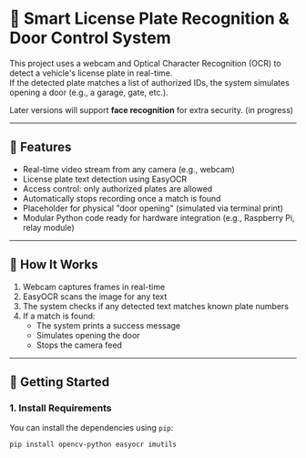 # 🚗 Smart License Plate Recognition & Door Control System

This project uses a webcam and Optical Character Recognition (OCR) to detect a vehicle's license plate in real-time.  
If the detected plate matches a list of authorized IDs, the system simulates opening a door (e.g., a garage, gate, etc.).

Later versions will support **face recognition** for extra security. (in progress)

---

## 🔧 Features

- Real-time video stream from any camera (e.g., webcam)
- License plate text detection using EasyOCR
- Access control: only authorized plates are allowed
- Automatically stops recording once a match is found
- Placeholder for physical "door opening" (simulated via terminal print)
- Modular Python code ready for hardware integration (e.g., Raspberry Pi, relay module)

---

## 🧠 How It Works

1. Webcam captures frames in real-time
2. EasyOCR scans the image for any text
3. The system checks if any detected text matches known plate numbers
4. If a match is found:
   - The system prints a success message
   - Simulates opening the door
   - Stops the camera feed

---

## 🚀 Getting Started

### 1. Install Requirements

You can install the dependencies using `pip`:

```bash
pip install opencv-python easyocr imutils
